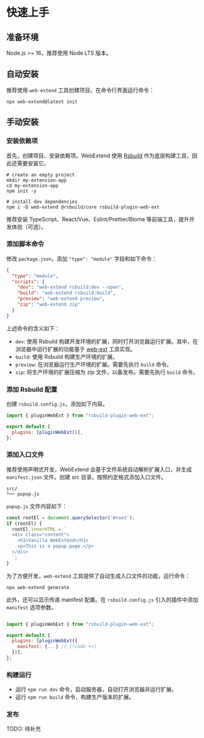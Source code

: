 # 快速上手

## 准备环境

Node.js >= 16，推荐使用 Node LTS 版本。

## 自动安装

推荐使用 `web-extend` 工具创建项目。在命令行界面运行命令：

```shell
npx web-extend@latest init
```

## 手动安装

### 安装依赖项

首先，创建项目、安装依赖项。WebExtend 使用 [Rsbuild](https://rsbuild.dev/) 作为底层构建工具，因此还需要安装它。

```shell
# create an empty project
mkdir my-extension-app
cd my-extension-app
npm init -y

# install dev dependencies
npm i -D web-extend @rsbuild/core rsbuild-plugin-web-ext

```

推荐安装 TypeScript、React/Vue、Eslint/Prettier/Biome 等前端工具，提升开发体验（可选）。 

###  添加脚本命令

修改 `package.json`，添加 `"type": "module"` 字段和如下命令：

```json
{
  "type": "module",
  "scripts": {
    "dev": "web-extend rsbuild:dev --open",
    "build": "web-extend rsbuild:build",
    "preview": "web-extend preview",
    "zip": "web-extend zip"
  }
}
```

上述命令的含义如下：

- `dev`: 使用 Rsbuild 构建开发环境的扩展，同时打开浏览器运行扩展。其中，在浏览器中运行扩展的功能基于 [web-ext](https://github.com/mozilla/web-ext) 工具实现。
- `build`: 使用 Rsbuild 构建生产环境的扩展。
- `preview`: 在浏览器运行生产环境的扩展。需要先执行 `build` 命令。
- `zip`: 将生产环境的扩展压缩为 zip 文件，以备发布。需要先执行 `build` 命令。

### 添加 Rsbuild 配置

创建 `rsbuild.config.js`，添加如下内容。

```js
import { pluginWebExt } from "rsbuild-plugin-web-ext";

export default {
  plugins: [pluginWebExt()],
};

```

### 添加入口文件


推荐使用声明式开发，WebExtend 会基于文件系统自动解析扩展入口，并生成 `manifest.json` 文件。创建 src 目录，按照约定格式添加入口文件。

```
src/
└── popup.js
```

`popup.js` 文件内容如下：

```js
const rootEl = document.querySelector('#root');
if (rootEl) {
  rootEl.innerHTML = `
  <div class="content">
    <h1>Vanilla WebExtend</h1>
    <p>This is a popup page.</p>
  </div>
  `;
}

```

为了方便开发，`web-extend` 工具提供了自动生成入口文件的功能，运行命令：

```shell
npx web-extend generate
```

此外，还可以显示传递 manifest 配置。在 `rsbuild.config.js` 引入的插件中添加 `manifest` 选项参数。

```js

import { pluginWebExt } from "rsbuild-plugin-web-ext";

export default {
  plugins: [pluginWebExt({
    manifest: {...} // [!code ++]
  })],
};
```

### 构建运行

- 运行 `npm run dev` 命令，启动服务器，自动打开浏览器并运行扩展。
- 运行 `npm run build` 命令，构建生产版本的扩展。

### 发布

TODO: 待补充
